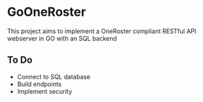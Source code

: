 # GoOneRoster
This project aims to implement a OneRoster compliant RESTful API webserver in GO with an SQL backend

## To Do
- Connect to SQL database
- Build endpoints
- Implement security

